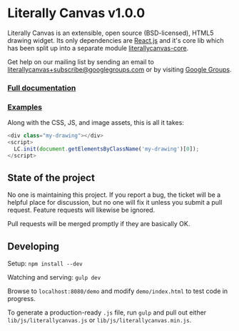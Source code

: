 Literally Canvas v1.0.0
=======================

Literally Canvas is an extensible, open source (BSD-licensed), HTML5 drawing
widget. Its only dependencies are [React.js](http://facebook.github.io/react/) and it's core lib which has been split up into a separate module [literallycanvas-core](https://github.com/literallycanvas/literallycanvas-core/).

Get help on our mailing list by sending an email to
[literallycanvas+subscribe@googlegroups.com](mailto:literallycanvas+subscribe@googlegroups.com)
or by visiting [Google Groups](https://groups.google.com/forum/#!forum/literallycanvas).

### [Full documentation](http://literallycanvas.com)

### [Examples](http://github.com/literallycanvas/literallycanvas-demos)

Along with the CSS, JS, and image assets, this is all it takes:

```javascript
<div class="my-drawing"></div>
<script>
  LC.init(document.getElementsByClassName('my-drawing')[0]);
</script>
```

State of the project
--------------------

No one is maintaining this project. If you report a bug, the ticket will be a
helpful place for discussion, but no one will fix it unless you submit a pull
request. Feature requests will likewise be ignored.

Pull requests will be merged promptly if they are basically OK.

Developing
----------

Setup: `npm install --dev`

Watching and serving: `gulp dev`

Browse to `localhost:8080/demo` and modify `demo/index.html` to test code
in progress.

To generate a production-ready `.js` file, run `gulp` and pull out either
`lib/js/literallycanvas.js` or `lib/js/literallycanvas.min.js`.
